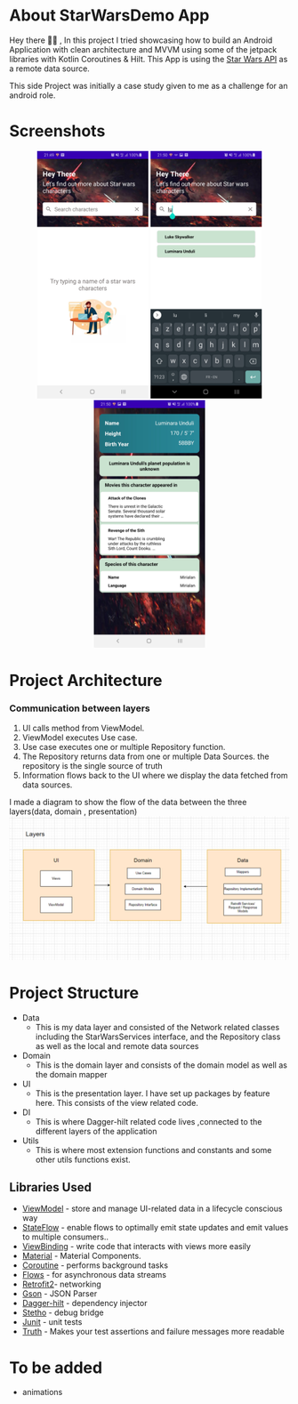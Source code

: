 # About StarWarsDemo App
Hey there 👋🏾 ,
In this project I tried showcasing how to build an Android Application with clean architecture and MVVM using some of the jetpack libraries with Kotlin Coroutines & Hilt. This App is using the [Star Wars API](https://swapi.dev/) as a remote data source.

This side Project was initially a case study given to me as a challenge for an android role.


# Screenshots
<p align="center">
  <img src="https://github.com/HamdiBoumaiza/Stars/blob/main/screenshots/Screenshot_1.jpg" width="200">
  <img src="https://github.com/HamdiBoumaiza/Stars/blob/main/screenshots/Screenshot_2.jpg" width="200">
  <img src="https://github.com/HamdiBoumaiza/Stars/blob/main/screenshots/Screenshot_3.jpg" width="200">
</p>

# Project Architecture
### Communication between layers
1. UI calls method from ViewModel.
2. ViewModel executes Use case.
3. Use case executes one or multiple Repository function.
4. The Repository returns data from one or multiple Data Sources. the repository is the single source of truth
5. Information flows back to the UI where we display the data fetched from data sources.

I made a diagram to show the flow of the data between the three layers(data, domain , presentation)
![data flow diagram](screenshots/dataFlowDiagram.png )

# Project Structure
* Data
    * This is my data layer and consisted of the Network related classes including the StarWarsServices interface, and the Repository class as well as
    the local and remote data sources
* Domain
    * This is the domain layer and consists of the domain model as well as the domain mapper
* UI
    * This is the presentation layer. I have set up packages by feature here. This consists of the view related code.
* DI
    * This is where Dagger-hilt related code lives ,connected to the different layers of the application
* Utils
    * This is where most extension functions and constants and some other utils functions exist.

Libraries Used
---------------
* [ViewModel](https://developer.android.com/topic/libraries/architecture/viewmodel) - store and manage UI-related data in a lifecycle conscious way
* [StateFlow](https://developer.android.com/kotlin/flow/stateflow-and-sharedflow) - enable flows to optimally emit state updates and emit values to multiple consumers..
* [ViewBinding](https://developer.android.com/topic/libraries/view-binding) - write code that interacts with views more easily
* [Material](https://material.io/develop/android/docs/getting-started/) - Material Components.
* [Coroutine](https://github.com/Kotlin/kotlinx.coroutines#user-content-android) - performs background tasks
* [Flows](https://kotlin.github.io/kotlinx.coroutines/kotlinx-coroutines-core/kotlinx.coroutines.flow/-flow/) - for asynchronous data streams
* [Retrofit2](https://square.github.io/retrofit/)- networking
* [Gson](https://github.com/google/gson) - JSON Parser
* [Dagger-hilt](https://dagger.dev/hilt/) - dependency injector
* [Stetho](http://facebook.github.io/stetho/) - debug bridge
* [Junit](https://junit.org/junit4/) - unit tests
* [Truth](https://github.com/google/truth) - Makes your test assertions and failure messages more readable


# To be added
* animations

<br />
